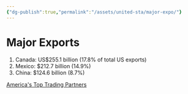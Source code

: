 ```yaml
---
{"dg-publish":true,"permalink":"/assets/united-sta/major-expo/"}
---
```


# Major Exports

1. Canada: US$255.1 billion (17.8% of total US exports)
2. Mexico: $212.7 billion (14.9%)
3. China: $124.6 billion (8.7%)

[America's Top Trading Partners](http://www.worldstopexports.com/americas-top-import-partners/)